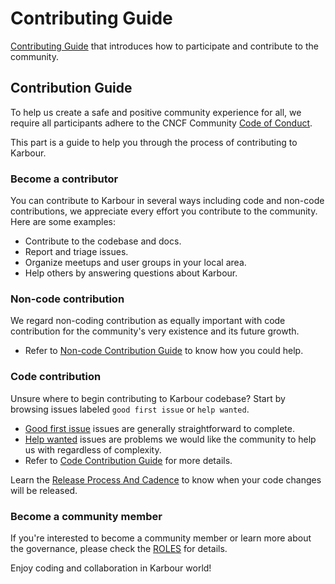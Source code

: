# Contributing Guide

[Contributing Guide](#contribution-guide) that introduces how to participate and contribute to the community.

## Contribution Guide

To help us create a safe and positive community experience for all, we require all participants adhere to the CNCF Community [Code of Conduct](https://github.com/cncf/foundation/blob/main/code-of-conduct.md).

This part is a guide to help you through the process of contributing to Karbour.

### Become a contributor

You can contribute to Karbour in several ways including code and non-code contributions,
we appreciate every effort you contribute to the community. Here are some examples:

* Contribute to the codebase and docs.
* Report and triage issues.
* Organize meetups and user groups in your local area.
* Help others by answering questions about Karbour.

### Non-code contribution

We regard non-coding contribution as equally important with code contribution for the community's very existence and its future growth.

- Refer to [Non-code Contribution Guide](./docs/contributor/non-code-contribute.md) to know how you could help.

### Code contribution

Unsure where to begin contributing to Karbour codebase? Start by browsing issues labeled `good first issue` or `help wanted`.

- [Good first issue](https://github.com/KusionStack/karbour/labels/good%20first%20issue) issues are generally straightforward to complete.
- [Help wanted](https://github.com/KusionStack/karbour/labels/help%20wanted) issues are problems we would like the community to help us with regardless of complexity.
- Refer to [Code Contribution Guide](./docs/contributor/code-contribute.md) for more details.

Learn the [Release Process And Cadence](./docs/contributor/release-process.md) to know when your code changes will be released.

### Become a community member

If you're interested to become a community member or learn more about the governance, please check the [ROLES](https://github.com/KusionStack/community/blob/main/ROLES.md) for details.

Enjoy coding and collaboration in Karbour world!

